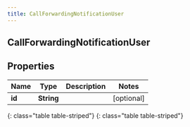 ```yaml
---
title: CallForwardingNotificationUser
---
```

## CallForwardingNotificationUser


## Properties

| Name | Type | Description | Notes |
| ------------ | ------------- | ------------- | ------------- |
| **id** | **String** |  |  [optional] |
{: class="table table-striped"}
{: class="table table-striped"}


